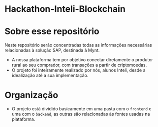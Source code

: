 # Hackathon-Inteli-Blockchain

# Sobre esse repositório
Neste repositório serão concentradas todas as informações necessárias relacionadas à solução SAP, destinada à Mynt.

- A nossa plataforma tem por objetivo conectar diretamente o produtor rural ao seu comprador, com transações a partir de criptomoedas.
- O projeto foi inteiramente realizado por nós, alunos Inteli, desde a idealização até a sua implementação.

# Organização
- O projeto está dividido basicamente em uma pasta com o `frontend` e uma com o `backend`, as outras são relacionadas às fontes usadas na plataforma.
